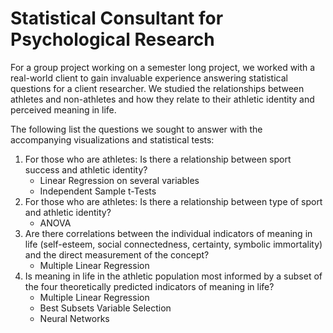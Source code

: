 # Statistical Consultant for Psychological Research
For a group project working on a semester long project, we worked with a real-world client to gain invaluable experience answering statistical questions for a client researcher. We studied the relationships between athletes and non-athletes and how they relate to their athletic identity and perceived meaning in life.

The following list the questions we sought to answer with the accompanying visualizations and statistical tests:
1. For those who are athletes: Is there a relationship between sport success and athletic identity?
      - Linear Regression on several variables
      - Independent Sample t-Tests
2. For those who are athletes: Is there a relationship between type of sport and athletic identity?
      - ANOVA
3. Are there correlations between the individual indicators of meaning in life (self-esteem, social connectedness, certainty, symbolic immortality) and the direct measurement of the concept?
      - Multiple Linear Regression
4. Is meaning in life in the athletic population most informed by a subset of the four theoretically predicted indicators of meaning in life?
      - Multiple Linear Regression
      - Best Subsets Variable Selection
      - Neural Networks
